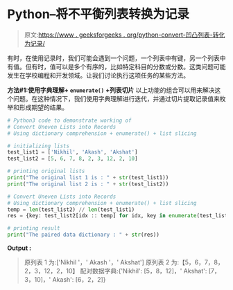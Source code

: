 # Python–将不平衡列表转换为记录

> 原文:[https://www . geeksforgeeks . org/python-convert-凹凸列表-转化为记录/](https://www.geeksforgeeks.org/python-convert-uneven-lists-into-records/)

有时，在使用记录时，我们可能会遇到一个问题，一个列表中有键，另一个列表中有值。但有时，值可以是多个有序的，比如特定科目的分数或分数。这类问题可能发生在学校编程和开发领域。让我们讨论执行这项任务的某些方法。

**方法#1:使用字典理解+ `enumerate()` +列表切片**
以上功能的组合可以用来解决这个问题。在这种情况下，我们使用字典理解进行迭代，并通过切片提取记录值来枚举和形成期望的结果。

```py
# Python3 code to demonstrate working of 
# Convert Uneven Lists into Records
# Using dictionary comprehension + enumerate() + list slicing

# initializing lists
test_list1 = ['Nikhil', 'Akash', 'Akshat']
test_list2 = [5, 6, 7, 8, 2, 3, 12, 2, 10]

# printing original lists
print("The original list 1 is : " + str(test_list1))
print("The original list 2 is : " + str(test_list2))

# Convert Uneven Lists into Records
# Using dictionary comprehension + enumerate() + list slicing
temp = len(test_list2) // len(test_list1)
res = {key: test_list2[idx :: temp] for idx, key in enumerate(test_list1)}

# printing result 
print("The paired data dictionary : " + str(res)) 
```

**Output :**

> 原列表 1 为:['Nikhil '，' Akash '，' Akshat']
> 原列表 2 为:【5，6，7，8，2，3，12，2，10】
> 配对数据字典:{'Nikhil': [5，8，12]，' Akshat': [7，3，10]，' Akash': [6，2，2]}
